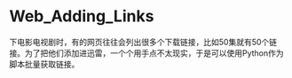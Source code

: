 # Web_Adding_Links
下电影电视剧时，有的网页往往会列出很多个下载链接，比如50集就有50个链接。为了把他们添加进迅雷，一个个用手点不太现实，于是可以使用Python作为脚本批量获取链接。
